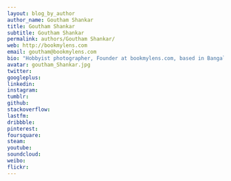 ```yaml
---
layout: blog_by_author
author_name: Goutham Shankar
title: Goutham Shankar
subtitle: Goutham Shankar
permalink: authors/Goutham Shankar/
web: http://bookmylens.com
email: goutham@bookmylens.com
bio: "Hobbyist photographer, Founder at bookmylens.com, based in Bangalore, India"
avatar: goutham_Shankar.jpg
twitter: 
googleplus:
linkedin:
instagram:
tumblr:
github:
stackoverflow:
lastfm:
dribbble:
pinterest:
foursquare:
steam:
youtube:
soundcloud:
weibo:
flickr:
---
```

